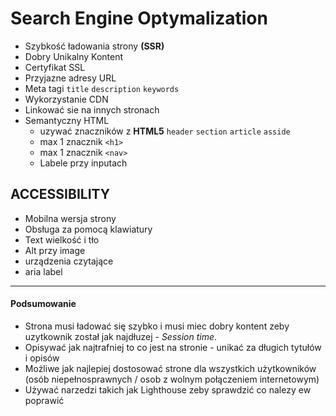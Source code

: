 # Search Engine Optymalization

- Szybkość ładowania strony **(SSR)**
- Dobry Unikalny Kontent
- Certyfikat SSL
- Przyjazne adresy URL
- Meta tagi `title` `description` `keywords`
- Wykorzystanie CDN
- Linkować sie na innych stronach
- Semantyczny HTML
  - uzywać znaczników z **HTML5** `header` `section` `article` `asside`
  - max 1 znacznik `<h1>`
  - max 1 znacznik `<nav>`
  - Labele przy inputach

## ACCESSIBILITY

- Mobilna wersja strony
- Obsługa za pomocą klawiatury
- Text wielkość i tło
- Alt przy image
- urządzenia czytające
- aria label

---

#### Podsumowanie

- Strona musi ładować się szybko i musi miec dobry kontent zeby uzytkownik został jak najdłuzej - _Session time_.
- Opisywać jak najtrafniej to co jest na stronie - unikać za długich tytułów i opisów
- Możliwe jak najlepiej dostosować strone dla wszystkich użytkowników (osób niepełnosprawnych / osob z wolnym połączeniem internetowym)
- Używać narzedzi takich jak Lighthouse zeby sprawdzić co nalezy ew poprawić
